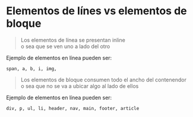 # Elementos de línes vs elementos de bloque

>Los elementos de línea se presentan inline  
> o sea que se ven uno a lado del otro  

Ejemplo de elementos en línea pueden ser: 

    span, a, b, i, img, 

> Los elementos de bloque consumen 
> todo el ancho del contenendor  
> o sea que no se va a ubicar algo al lado de ellos  

Ejemplo de elementos en línea pueden ser: 
  
    div, p, ul, li, header, nav, main, footer, article  
